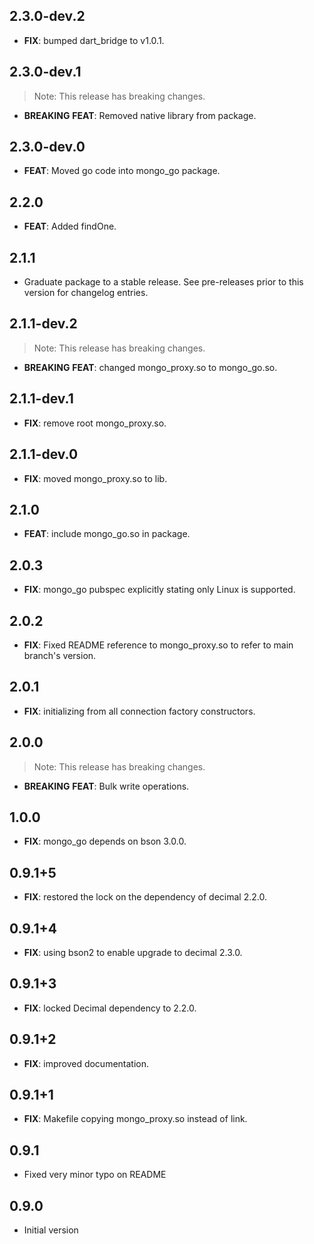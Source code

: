 ## 2.3.0-dev.2

 - **FIX**: bumped dart_bridge to v1.0.1.

## 2.3.0-dev.1

> Note: This release has breaking changes.

 - **BREAKING** **FEAT**: Removed native library from package.

## 2.3.0-dev.0

 - **FEAT**: Moved go code into mongo_go package.

## 2.2.0

 - **FEAT**: Added findOne.

## 2.1.1

 - Graduate package to a stable release. See pre-releases prior to this version for changelog entries.

## 2.1.1-dev.2

> Note: This release has breaking changes.

 - **BREAKING** **FEAT**: changed mongo_proxy.so to mongo_go.so.

## 2.1.1-dev.1

 - **FIX**: remove root mongo_proxy.so.

## 2.1.1-dev.0

 - **FIX**: moved mongo_proxy.so to lib.

## 2.1.0

 - **FEAT**: include mongo_go.so in package.

## 2.0.3

 - **FIX**: mongo_go pubspec explicitly stating only Linux is supported.

## 2.0.2

 - **FIX**: Fixed README reference to mongo_proxy.so to refer to main branch's version.

## 2.0.1

 - **FIX**: initializing from all connection factory constructors.

## 2.0.0

> Note: This release has breaking changes.

 - **BREAKING** **FEAT**: Bulk write operations.

## 1.0.0

 - **FIX**: mongo_go depends on bson 3.0.0.

## 0.9.1+5

 - **FIX**: restored the lock on the dependency of decimal 2.2.0.

## 0.9.1+4

 - **FIX**: using bson2 to enable upgrade to decimal 2.3.0.

## 0.9.1+3

 - **FIX**: locked Decimal dependency to 2.2.0.

## 0.9.1+2

 - **FIX**: improved documentation.

## 0.9.1+1

 - **FIX**: Makefile copying mongo_proxy.so instead of link.

## 0.9.1

- Fixed very minor typo on README


## 0.9.0

- Initial version


